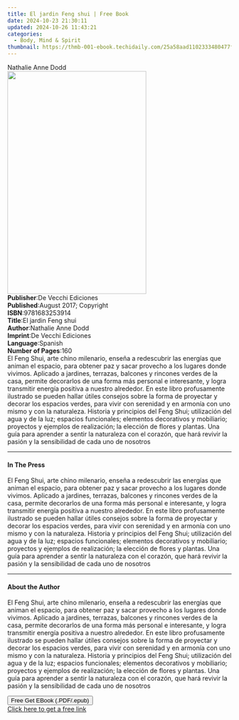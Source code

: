 ```yaml
---
title: El jardin Feng shui | Free Book
date: 2024-10-23 21:30:11
updated: 2024-10-26 11:43:21
categories:
  - Body, Mind & Spirit
thumbnail: https://thmb-001-ebook.techidaily.com/25a58aad1102333480477fd382364c42d87814923c23dd3257bfef7f8cf7219b.jpg
---
```

<main id="book-container">
  <div class="flex flex-col">
    <div class="book-brief flex-1 py-6 px-4 sm:p-6 md:py-10 md:px-8">
      <!-- brief-->
      <div class="book-brief-main">Nathalie Anne Dodd</div>
    </div>
    <div
      class="book-meta-info flex-1 grid gap-4 col-start-1 col-end-3 row-start-1 sm:mb-6 sm:grid-cols-4 lg:gap-6 lg:col-start-2 lg:row-end-6 lg:row-span-6 lg:mb-0"
    >
      <div
        class="book-meta-info-left place-content-center mt-4 p-4 text-sm leading-6 col-start-2 col-span-2 dark:text-slate-400"
      >
        <img
          class="w-full h-500 object-cover rounded-lg sm:h-255 sm:col-span-2 lg:col-span-full"
          src="https://img-001-ebook.techidaily.com/aad1f7daa43046c023ddf25433bd0c62d904d9a2246a5101b14a791bec76bd43.jpg"
          alt=""
          width="312"
          height="500"
        />
      </div>
      <div
        class="book-meta-info-right mt-2 col-start-1 row-start-2 col-span-3 self-center"
      >
        <!-- meta data  -->
        <div class="flex flex-col px-4 md:px-8">
          <div class="flex-1">
            <strong>Publisher</strong>:<span class="px-2"
              >De Vecchi Ediciones</span
            >
          </div>
          <div class="flex-1">
            <strong>Published</strong>:<span class="px-2"
              >August 2017; Copyright</span
            >
          </div>
          <div class="flex-1">
            <strong>ISBN</strong>:<span class="px-2">9781683253914</span>
          </div>
          <div class="flex-1">
            <strong>Title</strong>:<span class="px-2">El jardin Feng shui</span>
          </div>
          <div class="flex-1">
            <strong>Author</strong>:<span class="px-2">Nathalie Anne Dodd</span>
          </div>
          <div class="flex-1">
            <strong>Imprint</strong>:<span class="px-2"
              >De Vecchi Ediciones</span
            >
          </div>
          <div class="flex-1">
            <strong>Language</strong>:<span class="px-2">Spanish</span>
          </div>
          <div class="flex-1">
            <strong>Number of Pages</strong>:<span class="px-2">160</span>
          </div>
        </div>
      </div>
    </div>
    <div class="book-description flex-1 py-6 px-4 sm:p-6 md:py-10 md:px-8">
      <div class="book-description-main">
        <div accordion-content="" id="description">
          El Feng Shui, arte chino milenario, enseña a redescubrir las energías
          que animan el espacio, para obtener paz y sacar provecho a los lugares
          donde vivimos. Aplicado a jardines, terrazas, balcones y rincones
          verdes de la casa, permite decorarlos de una forma más personal e
          interesante, y logra transmitir energía positiva a nuestro alrededor.
          En este libro profusamente ilustrado se pueden hallar útiles consejos
          sobre la forma de proyectar y decorar los espacios verdes, para vivir
          con serenidad y en armonía con uno mismo y con la naturaleza. Historia
          y principios del Feng Shui; utilización del agua y de la luz; espacios
          funcionales; elementos decorativos y mobiliario; proyectos y ejemplos
          de realización; la elección de flores y plantas. Una guía para
          aprender a sentir la naturaleza con el corazón, que hará revivir la
          pasión y la sensibilidad de cada uno de nosotros
        </div>
      </div>
    </div>
    <div class="book-excerpts flex-1 py-6 px-4 sm:p-6 md:py-10 md:px-8">
      <!-- excerpts-->
      <div class="book-excerpts-main">
        <hr />
        <h4 class="placeholder placeholder-heading">
          <span>In The Press</span>
        </h4>
        <p>
          El Feng Shui, arte chino milenario, enseña a redescubrir las energías
          que animan el espacio, para obtener paz y sacar provecho a los lugares
          donde vivimos. Aplicado a jardines, terrazas, balcones y rincones
          verdes de la casa, permite decorarlos de una forma más personal e
          interesante, y logra transmitir energía positiva a nuestro alrededor.
          En este libro profusamente ilustrado se pueden hallar útiles consejos
          sobre la forma de proyectar y decorar los espacios verdes, para vivir
          con serenidad y en armonía con uno mismo y con la naturaleza. Historia
          y principios del Feng Shui; utilización del agua y de la luz; espacios
          funcionales; elementos decorativos y mobiliario; proyectos y ejemplos
          de realización; la elección de flores y plantas. Una guía para
          aprender a sentir la naturaleza con el corazón, que hará revivir la
          pasión y la sensibilidad de cada uno de nosotros
        </p>
      </div>
    </div>
    <div class="book-about-author flex-1 py-6 px-4 sm:p-6 md:py-10 md:px-8">
      <!-- about author-->
      <div class="book-main-author-main">
        <hr />
        <h4 class="placeholder placeholder-heading">
          <span>About the Author</span>
        </h4>
        <p>
          El Feng Shui, arte chino milenario, enseña a redescubrir las energías
          que animan el espacio, para obtener paz y sacar provecho a los lugares
          donde vivimos. Aplicado a jardines, terrazas, balcones y rincones
          verdes de la casa, permite decorarlos de una forma más personal e
          interesante, y logra transmitir energía positiva a nuestro alrededor.
          En este libro profusamente ilustrado se pueden hallar útiles consejos
          sobre la forma de proyectar y decorar los espacios verdes, para vivir
          con serenidad y en armonía con uno mismo y con la naturaleza. Historia
          y principios del Feng Shui; utilización del agua y de la luz; espacios
          funcionales; elementos decorativos y mobiliario; proyectos y ejemplos
          de realización; la elección de flores y plantas. Una guía para
          aprender a sentir la naturaleza con el corazón, que hará revivir la
          pasión y la sensibilidad de cada uno de nosotros
        </p>
      </div>
    </div>
    <div class="book-free-get flex-1 py-6 px-4 sm:p-6 md:py-10 md:px-8">
      <button
        id="btn-free-get"
        class="bg-blue-500 hover:bg-blue-700 text-white font-bold py-2 px-4 rounded"
      >
        Free Get EBook (.PDF/.epub)
      </button>
      <div id="countdown-display" class="px-2 text-lg mt-2"></div>
      <a
        id="free-link"
        class="hidden bg-blue-500 hover:bg-blue-700 text-white font-bold py-2 px-4 rounded"
        href="https://www.ebooks.com/en-us/book/95841442/el-jardin-feng-shui/nathalie-anne-dodd/"
        target="_blank"
        >Click here to get a free link</a
      >
    </div>
    <script>
      let countdownTime = 0;
      let countdownInterval = null;
      document
        .getElementById('btn-free-get')
        .addEventListener('click', startCountdown);
      function startCountdown() {
        countdownTime = new Date().getTime() + 60000 * 3;
        countdownInterval = setInterval(updateCountdown, 1000);
        document.getElementById('btn-free-get').disabled = true;
        document
          .getElementById('btn-free-get')
          .classList.add('bg-gray-500', 'cursor-not-allowed');
      }
      function updateCountdown() {
        let currentTime = new Date().getTime();
        let timeLeft = countdownTime - currentTime;
        let secondsLeft = Math.floor(timeLeft / 1000);
        document.getElementById('countdown-display').innerHTML =
          `Remaining time: ${secondsLeft} seconds.`;
        if (secondsLeft <= 0) {
          clearInterval(countdownInterval);
          document.getElementById('btn-free-get').classList.add('hidden');
          document.getElementById('free-link').classList.remove('hidden');
          document.getElementById('countdown-display').innerHTML = '';
        }
      }
    </script>
  </div>
</main>
